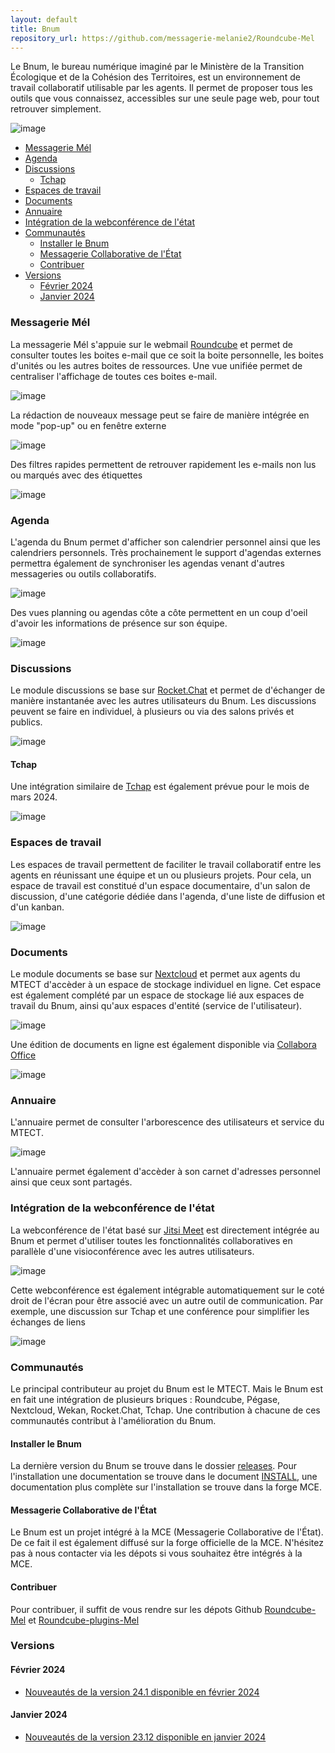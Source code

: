 ```yaml
---
layout: default
title: Bnum
repository_url: https://github.com/messagerie-melanie2/Roundcube-Mel
---
```


Le Bnum, le bureau numérique imaginé par le Ministère de la Transition Écologique et de la Cohésion des Territoires, est un environnement de travail collaboratif utilisable par les agents. Il permet de proposer tous les outils que vous connaissez, accessibles sur une seule page web, pour tout retrouver simplement.

![image](https://github.com/messagerie-melanie2/messagerie-melanie2.github.io/assets/3693239/1a574401-550f-4d7d-89f6-2f14f213668c)

- [Messagerie Mél](#messagerie-mél)
- [Agenda](#agenda)
- [Discussions](#discussions)
  - [Tchap](#tchap)
- [Espaces de travail](#espaces-de-travail)
- [Documents](#documents)
- [Annuaire](#annuaire)
- [Intégration de la webconférence de l'état](#intégration-de-la-webconférence-de-létat)
- [Communautés](#communautés)
  - [Installer le Bnum](#installer-le-bnum)
  - [Messagerie Collaborative de l'État](#messagerie-collaborative-de-létat)
  - [Contribuer](#contribuer)
- [Versions](#versions)
  - [Février 2024](#février-2024)
  - [Janvier 2024](#janvier-2024)


### Messagerie Mél

La messagerie Mél s'appuie sur le webmail [Roundcube](https://roundcube.net/) et permet de consulter toutes les boites e-mail que ce soit la boite personnelle, les boites d'unités ou les autres boites de ressources. Une vue unifiée permet de centraliser l'affichage de toutes ces boites e-mail.

![image](https://github.com/messagerie-melanie2/messagerie-melanie2.github.io/assets/3693239/8fa94aea-e286-460b-9782-213ce4041734)

La rédaction de nouveaux message peut se faire de manière intégrée en mode "pop-up" ou en fenêtre externe

![image](https://github.com/messagerie-melanie2/messagerie-melanie2.github.io/assets/3693239/4e119016-8ecd-4834-b58c-4a9a555c102f)

Des filtres rapides permettent de retrouver rapidement les e-mails non lus ou marqués avec des étiquettes

![image](https://github.com/messagerie-melanie2/messagerie-melanie2.github.io/assets/3693239/d94780b2-95c4-41e9-953c-9193f32778b6)

### Agenda

L'agenda du Bnum permet d'afficher son calendrier personnel ainsi que les calendriers personnels. Très prochainement le support d'agendas externes permettra également de synchroniser les agendas venant d'autres messageries ou outils collaboratifs.

![image](https://github.com/messagerie-melanie2/messagerie-melanie2.github.io/assets/3693239/0e9b4327-b3ee-4c06-b88b-b7c2d7377470)

Des vues planning ou agendas côte a côte permettent en un coup d'oeil d'avoir les informations de présence sur son équipe.

![image](https://github.com/messagerie-melanie2/messagerie-melanie2.github.io/assets/3693239/d21fd843-97f9-4dff-bd7a-d928199142f3)

### Discussions

Le module discussions se base sur [Rocket.Chat](https://fr.rocket.chat/) et permet de d'échanger de manière instantanée avec les autres utilisateurs du Bnum. Les discussions peuvent se faire en individuel, à plusieurs ou via des salons privés et publics.

![image](https://github.com/messagerie-melanie2/messagerie-melanie2.github.io/assets/3693239/b1fbe346-5a84-4bb3-b0d5-db0b7df5302e)

#### Tchap

Une intégration similaire de [Tchap](https://www.numerique.gouv.fr/outils-agents/tchap-messagerie-instantanee-etat/) est également prévue pour le mois de mars 2024.

![image](https://github.com/messagerie-melanie2/messagerie-melanie2.github.io/assets/3693239/f0ffdec1-1586-4e22-827b-7d48beb2b853)

### Espaces de travail

Les espaces de travail permettent de faciliter le travail collaboratif entre les agents en réunissant une équipe et un ou plusieurs projets. Pour cela, un espace de travail est constitué d'un espace documentaire, d'un salon de discussion, d'une catégorie dédiée dans l'agenda, d'une liste de diffusion et d'un kanban.

![image](https://github.com/messagerie-melanie2/messagerie-melanie2.github.io/assets/3693239/821bbe46-6232-45fe-ae73-c694fe75b3db)

### Documents

Le module documents se base sur [Nextcloud](https://nextcloud.com/fr/) et permet aux agents du MTECT d'accèder à un espace de stockage individuel en ligne. Cet espace est également complété par un espace de stockage lié aux espaces de travail du Bnum, ainsi qu'aux espaces d'entité (service de l'utilisateur). 

![image](https://github.com/messagerie-melanie2/messagerie-melanie2.github.io/assets/3693239/a239cf87-8dd2-4e2c-bfdc-c756c9df364b)

Une édition de documents en ligne est également disponible via [Collabora Office](https://www.collaboraoffice.com/)

![image](https://github.com/messagerie-melanie2/messagerie-melanie2.github.io/assets/3693239/379fcaf2-5896-4728-ba2d-f532dbf1b8da)

### Annuaire

L'annuaire permet de consulter l'arborescence des utilisateurs et service du MTECT.

![image](https://github.com/messagerie-melanie2/messagerie-melanie2.github.io/assets/3693239/17a55827-2070-4bb3-b2d0-fd8d1dc91106)

L'annuaire permet également d'accèder à son carnet d'adresses personnel ainsi que ceux sont partagés.

### Intégration de la webconférence de l'état

La webconférence de l'état basé sur [Jitsi Meet](https://meet.jit.si/) est directement intégrée au Bnum et permet d'utiliser toutes les fonctionnalités collaboratives en parallèle d'une visioconférence avec les autres utilisateurs.

![image](https://github.com/messagerie-melanie2/messagerie-melanie2.github.io/assets/3693239/b4571b44-bf32-4ec0-b182-f65c4529a41c)

Cette webconférence est également intégrable automatiquement sur le coté droit de l'écran pour être associé avec un autre outil de communication. Par exemple, une discussion sur Tchap et une conférence pour simplifier les échanges de liens

![image](https://github.com/messagerie-melanie2/messagerie-melanie2.github.io/assets/3693239/aba7a6f7-eaba-4a10-9c2e-1cdb3c50e64e)


### Communautés

Le principal contributeur au projet du Bnum est le MTECT. Mais le Bnum est en fait une intégration de plusieurs briques : Roundcube, Pégase, Nextcloud, Wekan, Rocket.Chat, Tchap. Une contribution à chacune de ces communautés contribut à l'amélioration du Bnum.

#### Installer le Bnum

La dernière version du Bnum se trouve dans le dossier [releases](https://github.com/messagerie-melanie2/Roundcube-Mel/releases). Pour l'installation une documentation se trouve dans le document [INSTALL](https://github.com/messagerie-melanie2/Roundcube-Mel/blob/dwp/INSTALL), une documentation plus complète sur l'installation se trouve dans la forge MCE.

#### Messagerie Collaborative de l'État

Le Bnum est un projet intégré à la MCE (Messagerie Collaborative de l'État). De ce fait il est également diffusé sur la forge officielle de la MCE. N'hésitez pas à nous contacter via les dépots si vous souhaitez être intégrés à la MCE.

#### Contribuer

Pour contribuer, il suffit de vous rendre sur les dépots Github [Roundcube-Mel](https://github.com/messagerie-melanie2/Roundcube-Mel) et [Roundcube-plugins-Mel](https://github.com/messagerie-melanie2/Roundcube-plugins-Mel)

### Versions

#### Février 2024

 - [Nouveautés de la version 24.1 disponible en février 2024](https://fabrique-numerique.gitbook.io/bnum/dernieres-fonctionnalites/version-fevrier-2024)

#### Janvier 2024

 - [Nouveautés de la version 23.12 disponible en janvier 2024](https://fabrique-numerique.gitbook.io/bnum/dernieres-fonctionnalites/et-avant-.../version-janvier-2024)